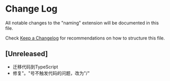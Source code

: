 # Change Log
All notable changes to the "naming" extension will be documented in this file.

Check [Keep a Changelog](http://keepachangelog.com/) for recommendations on how to structure this file.

## [Unreleased]
- 迁移代码到TypeScript
- 修复"。"号不触发代码的问题，改为"/"